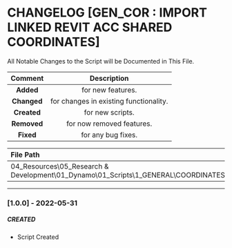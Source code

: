 # CHANGELOG [GEN_COR : IMPORT LINKED REVIT ACC SHARED COORDINATES]
All Notable Changes to the Script will be Documented in This File.

| Comment | Description |
| :--: | :--: |
| **Added**  | for new features. |
|**Changed** |for changes in existing functionality. |
|**Created** | for new scripts. |
|**Removed** |for now removed features. |
|**Fixed** |for any bug fixes. |

| File Path | 
| :-- |
| 04_Resources\05_Research & Development\01_Dynamo\01_Scripts\1_GENERAL\COORDINATES |
------------------------------------------------------------------

### [1.0.0] - 2022-05-31
##### CREATED
- Script Created